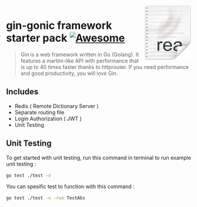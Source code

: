 <img src="icon.png" align="right" />

# gin-gonic framework starter pack [![Awesome](https://cdn.rawgit.com/sindresorhus/awesome/d7305f38d29fed78fa85652e3a63e154dd8e8829/media/badge.svg)](https://github.com/sindresorhus/awesome#readme)

> Gin is a web framework written in Go (Golang). It features a martini-like API with performance that is up to 40 times faster thanks to httprouter. If you need performance and good productivity, you will love Gin.

## Includes

- Redis ( Remote Dictionary Server )
- Separate routing file
- Login Authorization ( JWT )
- Unit Testing

## Unit Testing

To get started with unit testing, run this command in terminal to run example unit testing :

```sh
go test ./test -v
```

You can spesific test to function with this command :

```sh
go test ./test -v -run TestAbs
```
